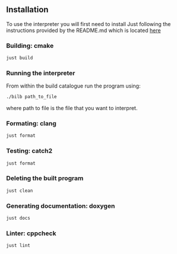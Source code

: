 ## Installation
To use the interpreter you will first need to install Just following the instructions provided by the README.md which is located [here](https://github.com/casey/just)

### Building: cmake
```bash
just build
```

### Running the interpreter
From within the build catalogue run the program using:
```bash
./bilb path_to_file
```
where path to file is the file that you want to interpret.

### Formating: clang
```bash
just format
```


### Testing: catch2
```bash
just format
```

### Deleting the built program
```bash
just clean
```


### Generating documentation: doxygen
```bash
just docs
```

### Linter: cppcheck
```bash
just lint
```